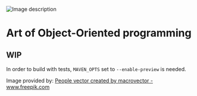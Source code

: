 ![Image description](https://raw.githubusercontent.com/trydent-io/artoo/master/artoo_stone.svg)

# Art of Object-Oriented programming

## WIP

In order to build with tests, `MAVEN_OPTS` set to `--enable-preview` is needed.

Image provided by:
<a href="https://www.freepik.com/free-photos-vectors/people">People vector created by macrovector - www.freepik.com</a>
